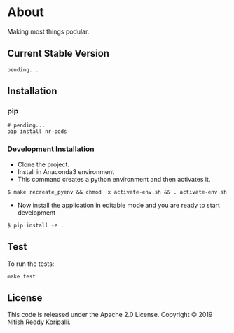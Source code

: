 # About
Making most things podular.


## Current Stable Version
```
pending...
```

## Installation
### pip
```
# pending...
pip install nr-pods
```

### Development Installation
* Clone the project.
* Install in Anaconda3 environment
* This command creates a python environment and then activates it.
```
$ make recreate_pyenv && chmod +x activate-env.sh && . activate-env.sh
```
* Now install the application in editable mode and you are ready to start development
```
$ pip install -e .
```

## Test
To run the tests:
```
make test
```

## License
This code is released under the Apache 2.0 License.
Copyright © 2019 Nitish Reddy Koripalli.
